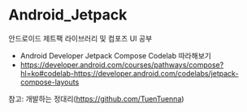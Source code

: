 # Android_Jetpack
안드로이드 제트팩 라이브러리 및 컴포즈 UI 공부

+ Android Developer Jetpack Compose Codelab 따라해보기
+ https://developer.android.com/courses/pathways/compose?hl=ko#codelab-https://developer.android.com/codelabs/jetpack-compose-layouts

참고: 개발하는 정대리(https://github.com/TuenTuenna)
